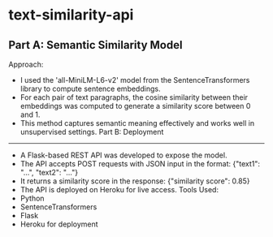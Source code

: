 # text-similarity-api
Part A: Semantic Similarity Model
---------------------------------
Approach:
- I used the 'all-MiniLM-L6-v2' model from the SentenceTransformers library to compute sentence
embeddings.
- For each pair of text paragraphs, the cosine similarity between their embeddings was computed to
generate a similarity score between 0 and 1.
- This method captures semantic meaning effectively and works well in unsupervised settings.
Part B: Deployment
------------------
- A Flask-based REST API was developed to expose the model.
- The API accepts POST requests with JSON input in the format:
{"text1": "...", "text2": "..."}
- It returns a similarity score in the response:
{"similarity score": 0.85}
- The API is deployed on Heroku for live access.
Tools Used:
- Python
- SentenceTransformers
- Flask
- Heroku for deployment
